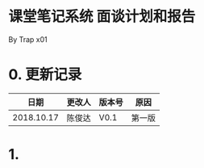 # 课堂笔记系统 面谈计划和报告

By Trap x01

# 0. 更新记录

| 日期 | 更改人 | 版本号 | 原因 |
| -- | -- | -- | -- |
| 2018.10.17 | 陈俊达 | V0.1 | 第一版 |

# 1.
